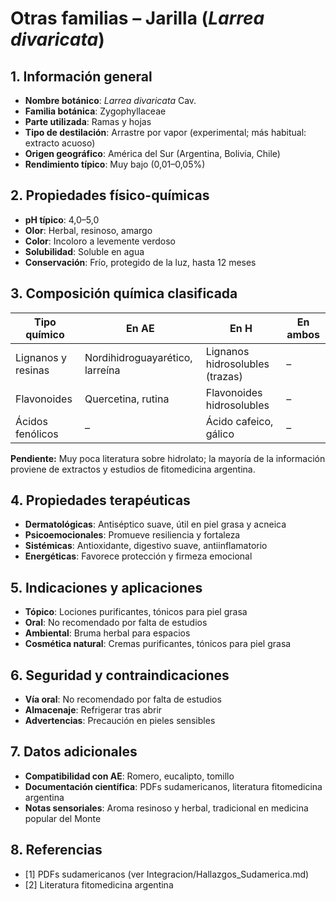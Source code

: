 # Otras familias – Jarilla (*Larrea divaricata*)

## 1. Información general
- **Nombre botánico**: *Larrea divaricata* Cav.
- **Familia botánica**: Zygophyllaceae
- **Parte utilizada**: Ramas y hojas
- **Tipo de destilación**: Arrastre por vapor (experimental; más habitual: extracto acuoso)
- **Origen geográfico**: América del Sur (Argentina, Bolivia, Chile)
- **Rendimiento típico**: Muy bajo (0,01–0,05%)

## 2. Propiedades físico-químicas
- **pH típico**: 4,0–5,0
- **Olor**: Herbal, resinoso, amargo
- **Color**: Incoloro a levemente verdoso
- **Solubilidad**: Soluble en agua
- **Conservación**: Frío, protegido de la luz, hasta 12 meses

## 3. Composición química clasificada
| Tipo químico                | En AE                           | En H                               | En ambos         |
|----------------------------|----------------------------------|-------------------------------------|------------------|
| Lignanos y resinas           | Nordihidroguayarético, larreína  | Lignanos hidrosolubles (trazas)     | –                |
| Flavonoides                 | Quercetina, rutina               | Flavonoides hidrosolubles           | –                |
| Ácidos fenólicos            | –                                | Ácido cafeico, gálico               | –                |

**Pendiente:** Muy poca literatura sobre hidrolato; la mayoría de la información proviene de extractos y estudios de fitomedicina argentina.

## 4. Propiedades terapéuticas
- **Dermatológicas**: Antiséptico suave, útil en piel grasa y acneica
- **Psicoemocionales**: Promueve resiliencia y fortaleza
- **Sistémicas**: Antioxidante, digestivo suave, antiinflamatorio
- **Energéticas**: Favorece protección y firmeza emocional

## 5. Indicaciones y aplicaciones
- **Tópico**: Lociones purificantes, tónicos para piel grasa
- **Oral**: No recomendado por falta de estudios
- **Ambiental**: Bruma herbal para espacios
- **Cosmética natural**: Cremas purificantes, tónicos para piel grasa

## 6. Seguridad y contraindicaciones
- **Vía oral**: No recomendado por falta de estudios
- **Almacenaje**: Refrigerar tras abrir
- **Advertencias**: Precaución en pieles sensibles

## 7. Datos adicionales
- **Compatibilidad con AE**: Romero, eucalipto, tomillo
- **Documentación científica**: PDFs sudamericanos, literatura fitomedicina argentina
- **Notas sensoriales**: Aroma resinoso y herbal, tradicional en medicina popular del Monte

## 8. Referencias
- [1] PDFs sudamericanos (ver Integracion/Hallazgos_Sudamerica.md)
- [2] Literatura fitomedicina argentina

